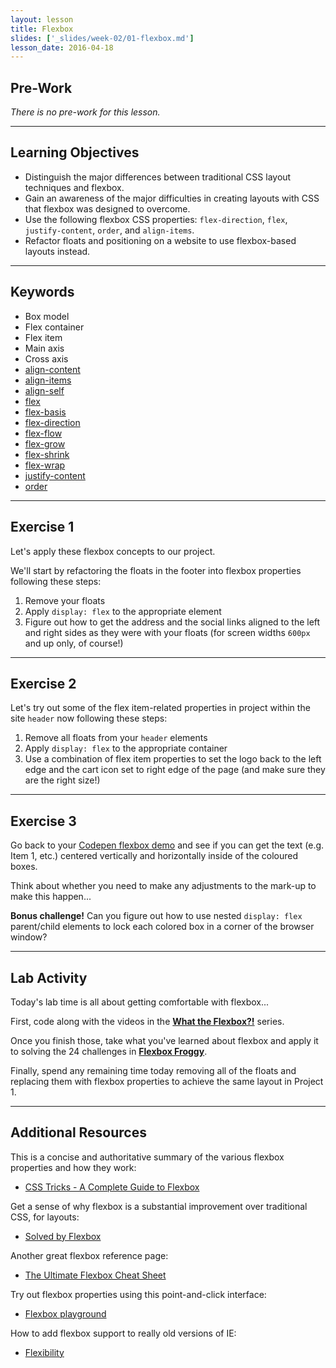 ```yaml
---
layout: lesson
title: Flexbox
slides: ['_slides/week-02/01-flexbox.md']
lesson_date: 2016-04-18
---
```


## Pre-Work

*There is no pre-work for this lesson.*

---

## Learning Objectives

- Distinguish the major differences between traditional CSS layout techniques and flexbox.
- Gain an awareness of the major difficulties in creating layouts with CSS that flexbox was designed to overcome.
- Use the following flexbox CSS properties: `flex-direction`, `flex`, `justify-content`, `order`, and `align-items`.
- Refactor floats and positioning on a website to use flexbox-based layouts instead.

---

## Keywords

- Box model
- Flex container
- Flex item
- Main axis
- Cross axis
- [align-content](https://developer.mozilla.org/en-US/docs/Web/CSS/align-content)
- [align-items](https://developer.mozilla.org/en-US/docs/Web/CSS/align-items)
- [align-self](https://developer.mozilla.org/en-US/docs/Web/CSS/align-self)
- [flex](https://developer.mozilla.org/en-US/docs/Web/CSS/flex)
- [flex-basis](https://developer.mozilla.org/en-US/docs/Web/CSS/flex-basis)
- [flex-direction](https://developer.mozilla.org/en-US/docs/Web/CSS/flex-direction)
- [flex-flow](https://developer.mozilla.org/en-US/docs/Web/CSS/flex-flow)
- [flex-grow](https://developer.mozilla.org/en-US/docs/Web/CSS/flex-grow)
- [flex-shrink](https://developer.mozilla.org/en-US/docs/Web/CSS/flex-shrink)
- [flex-wrap](https://developer.mozilla.org/en-US/docs/Web/CSS/flex-wrap)
- [justify-content](https://developer.mozilla.org/en-US/docs/Web/CSS/justify-content)
- [order](https://developer.mozilla.org/en-US/docs/Web/CSS/order)

---

## Exercise 1

Let's apply these flexbox concepts to our project.

We'll start by refactoring the floats in the footer into flexbox properties following these steps:

1. Remove your floats
2. Apply `display: flex` to the appropriate element
3. Figure out how to get the address and the social links aligned to the left and right sides as they were with your floats (for screen widths `600px` and up only, of course!)

---

## Exercise 2

Let's try out some of the flex item-related properties in project within the site `header` now following these steps:

1. Remove all floats from your `header` elements
2. Apply `display: flex` to the appropriate container
3. Use a combination of flex item properties to set the logo back to the left edge and the cart icon set to right edge of the page (and make sure they are the right size!)

---

## Exercise 3

Go back to your [Codepen flexbox demo](http://codepen.io/redacademy/pen/eJyXPy?editors=1100) and see if you can get the text (e.g. Item 1, etc.) centered vertically and horizontally inside of the coloured boxes.

Think about whether you need to make any adjustments to the mark-up to make this happen...

**Bonus challenge!** Can you figure out how to use nested `display: flex` parent/child elements to lock each colored box in a corner of the browser window?

---

## Lab Activity

Today's lab time is all about getting comfortable with flexbox...

First, code along with the videos in the **[What the Flexbox?!](http://flexbox.io/#/)** series.

Once you finish those, take what you've learned about flexbox and apply it to solving the 24 challenges in **[Flexbox Froggy](http://flexboxfroggy.com/)**.

Finally, spend any remaining time today removing all of the floats and replacing them with flexbox properties to achieve the same layout in Project 1.

---

## Additional Resources

This is a concise and authoritative summary of the various flexbox properties and how they work:

- [CSS Tricks - A Complete Guide to Flexbox](https://css-tricks.com/snippets/css/a-guide-to-flexbox/)

Get a sense of why flexbox is a substantial improvement over traditional CSS, for layouts:

- [Solved by Flexbox](https://philipwalton.github.io/solved-by-flexbox/)

Another great flexbox reference page:

- [The Ultimate Flexbox Cheat Sheet](http://www.sketchingwithcss.com/samplechapter/cheatsheet.html)

Try out flexbox properties using this point-and-click interface:

- [Flexbox playground](http://codepen.io/enxaneta/full/adLPwv/)

How to add flexbox support to really old versions of IE:

- [Flexibility](https://github.com/10up/flexibility)
